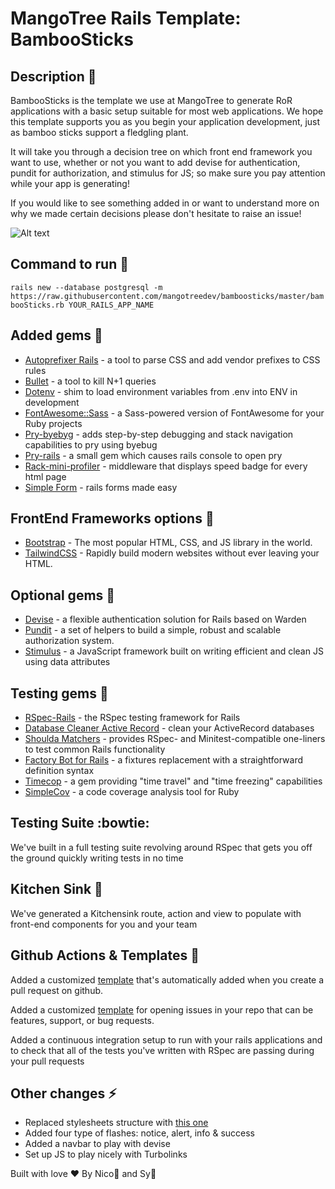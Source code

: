 # MangoTree Rails Template: BambooSticks

## Description :speak_no_evil:
BambooSticks is the template we use at MangoTree to generate RoR applications with a basic setup suitable for most web applications.  We hope this template supports you as you begin your application development, just as bamboo sticks support a fledgling plant.

It will take you through a decision tree on which front end framework you want to use, whether or not you want to add devise for authentication, pundit for authorization, and stimulus for JS; so make sure you pay attention while your app is generating!

If you would like to see something added in or want to understand more on why we made certain decisions please don't hesitate to raise an issue!

![Alt text](https://res.cloudinary.com/nico1711/image/upload/v1607220863/bamboo_clqlng.jpg "bamboo_shoots")

## Command to run :running:
`rails new --database postgresql -m https://raw.githubusercontent.com/mangotreedev/bamboosticks/master/bambooSticks.rb YOUR_RAILS_APP_NAME`

## Added gems :gem:
- [Autoprefixer Rails](https://github.com/ai/autoprefixer-rails) - a tool to parse CSS and add vendor prefixes to CSS rules
- [Bullet](https://github.com/flyerhzm/bullet) - a tool to kill N+1 queries
- [Dotenv](https://github.com/bkeepers/dotenv) - shim to load environment variables from .env into ENV in development
- [FontAwesome::Sass](https://github.com/FortAwesome/font-awesome-sass) - a Sass-powered version of FontAwesome for your Ruby projects
- [Pry-byebyg](https://github.com/deivid-rodriguez/pry-byebug) - adds step-by-step debugging and stack navigation capabilities to pry using byebug
- [Pry-rails](https://github.com/rweng/pry-rails) - a small gem which causes rails console to open pry
- [Rack-mini-profiler](https://github.com/MiniProfiler/rack-mini-profiler) - middleware that displays speed badge for every html page
- [Simple Form](https://github.com/heartcombo/simple_form) - rails forms made easy

## FrontEnd Frameworks options :nail_care:
- [Bootstrap](https://getbootstrap.com/) - The most popular HTML, CSS, and JS library in the world.
- [TailwindCSS](https://tailwindcss.com/) - Rapidly build modern websites without ever leaving your HTML.

## Optional gems :gem:
- [Devise](https://github.com/heartcombo/devise) - a flexible authentication solution for Rails based on Warden
- [Pundit](https://github.com/varvet/pundit) - a set of helpers to build a simple, robust and scalable authorization system.
- [Stimulus](https://github.com/stimulusjs/stimulus) - a JavaScript framework built on writing efficient and clean JS using data attributes

## Testing gems :gem:
- [RSpec-Rails](https://github.com/rspec/rspec-rails) - the RSpec testing framework for Rails
- [Database Cleaner Active Record](https://github.com/DatabaseCleaner/database_cleaner-active_record) - clean your ActiveRecord databases
- [Shoulda Matchers](https://github.com/thoughtbot/shoulda-matchers) - provides RSpec- and Minitest-compatible one-liners to test common Rails functionality
- [Factory Bot for Rails](https://github.com/thoughtbot/factory_bot_rails) - a fixtures replacement with a straightforward definition syntax
- [Timecop](https://github.com/travisjeffery/timecop) - a gem providing "time travel" and "time freezing" capabilities
- [SimpleCov](https://github.com/simplecov-ruby/simplecov) - a code coverage analysis tool for Ruby


## Testing Suite :bowtie:
We've built in a full testing suite revolving around RSpec that gets you off the ground quickly writing tests in no time

## Kitchen Sink :ship:
We've generated a Kitchensink route, action and view to populate with front-end components for you and your team

## Github Actions & Templates :raising_hand:
Added a customized [template](https://github.com/mangotreedev/templates/blob/master/pull_request_template.md) that's automatically added when you create a pull request on github.

Added a customized [template](https://raw.githubusercontent.com/mangotreedev/templates/master/.github/ISSUE_TEMPLATE/request.md) for opening issues in your repo that can be features, support, or bug requests.

Added a continuous integration setup to run with your rails applications and to check that all of the tests you've written with RSpec are passing during your pull requests

## Other changes :zap:
- Replaced stylesheets structure with [this one](https://github.com/mangotreedev/templates/tree/master/)
- Added four type of flashes: notice, alert, info & success
- Added a navbar to play with devise
- Set up JS to play nicely with Turbolinks


Built with love ❤️ By Nico🐺 and Sy🐢

